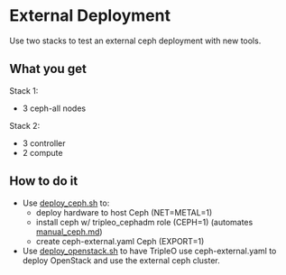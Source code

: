 # External Deployment

Use two stacks to test an external ceph deployment with new tools.

## What you get

Stack 1:
- 3 ceph-all nodes

Stack 2:
- 3 controller
- 2 compute

## How to do it

- Use [deploy_ceph.sh](deploy_ceph.sh) to:
  - deploy hardware to host Ceph (NET=METAL=1)
  - install ceph w/ tripleo_cephadm role (CEPH=1) (automates [manual_ceph.md](manual_ceph.md))
  - create ceph-external.yaml Ceph (EXPORT=1)
- Use [deploy_openstack.sh](deploy_openstack.sh) to have TripleO use
  ceph-external.yaml to deploy OpenStack and use the external ceph
  cluster.
